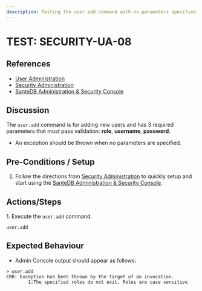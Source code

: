 ```yaml
---
description: Testing the user.add command with no parameters specified.
---
```


# TEST: SECURITY-UA-08

## References

* [User Administration](../../../../../../operations/server-administration/santedb-icdr-admin-console/user-administration.md)
* [Security Administration](../../../../../../operations-1/system-administration/security-administration/#demo-environment)&#x20;
* [SanteDB Administration & Security Console](../../../../../../operations/server-administration/santedb-icdr-admin-console/)

## Discussion

The `user.add` command is for adding new users and has 3 required parameters that must pass validation: **role**, **username**, **password**.&#x20;

* An exception should be thrown when no parameters are specified.

## Pre-Conditions / Setup

1. Follow the directions from [Security Administration](../../../../../../operations-1/system-administration/security-administration/#demo-environment) to quickly setup and start using the [SanteDB Administration & Security Console](../../../../../../operations/server-administration/santedb-icdr-admin-console/).

## Actions/Steps

1\. Execute the `user.add` command.

```
user.add
```

## Expected Behaviour

* &#x20;Admin Console output should appear as follows:

```
> user.add
ERR: Exception has been thrown by the target of an invocation.
        1:The specified roles do not exit. Roles are case sensitive
```
